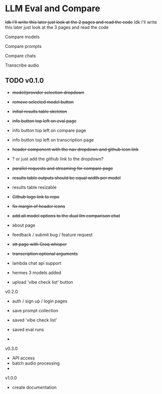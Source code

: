 # LLM Eval and Compare

~~Idk I'll write this later just look at the 2 pages and read the code~~
Idk I'll write this later just look at the 3 pages and read the code

Compare models

Compare prompts

Compare chats

Transcribe audio





## TODO v0.1.0
- ~~model/provider selection dropdown~~
- ~~remove selected model button~~
- ~~initial results table skeleton~~
- ~~info button top left on eval page~~
- info button top left on compare page
- info button top left on transcription page
- ~~header component with the nav dropdown and github icon link~~
- ? or just add the github link to the dropdown?
- ~~parallel requests and streaming for compare page~~
- ~~results table outputs should be equal width per model~~
- results table resizable
- ~~Github logo link to repo~~
- ~~fix margin of header icons~~
- ~~add all model options to the dual llm comparison chat~~

- about page
- feedback / submit bug / feature request 

- ~~stt page with Groq whisper~~
- ~~transcription optional arguments~~

- lambda chat api support
- hermes 3 models added

- upload 'vibe check list' button

v0.2.0
- auth / sign up / login pages
- save prompt collection

- saved 'vibe check list'
- saved eval runs
- 



v0.3.0
- API access
- batch audio processing
- 



v1.0.0
- create documentation